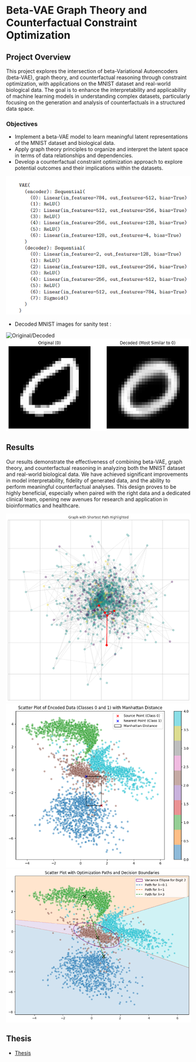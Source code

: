 # Beta-VAE Graph Theory and Counterfactual Constraint Optimization

## Project Overview

This project explores the intersection of beta-Variational Autoencoders (beta-VAE), graph theory, and counterfactual reasoning through constraint optimization, with applications on the MNIST dataset and real-world biological data. The goal is to enhance the interpretability and applicability of machine learning models in understanding complex datasets, particularly focusing on the generation and analysis of counterfactuals in a structured data space.

### Objectives

- Implement a beta-VAE model to learn meaningful latent representations of the MNIST dataset and biological data.
- Apply graph theory principles to organize and interpret the latent space in terms of data relationships and dependencies.
- Develop a counterfactual constraint optimization approach to explore potential outcomes and their implications within the datasets.

![Beta-VAE Architecture](graphs/Capture.PNG "Beta-VAE Architecture")


- Decoded MNIST images for sanity test : 

![Original/Decoded](graphs/bad2.png )
![Original/Decoded](graphs/zeros.png )




## Results

Our results demonstrate the effectiveness of combining beta-VAE, graph theory, and counterfactual reasoning in analyzing both the MNIST dataset and real-world biological data. We have achieved significant improvements in model interpretability, fidelity of generated data, and the ability to perform meaningful counterfactual analyses. This design proves to be highly beneficial, especially when paired with the right data and a dedicated clinical team, opening new avenues for research and application in bioinformatics and healthcare.

![plot](graphs/grap_mic.png "Results")
![plot](graphs/mahna.png )
![plot](graphs/optimization.png )


## Thesis
- [Thesis](https://www.overleaf.com/read/tgpnkxvyspxd#c2c950)